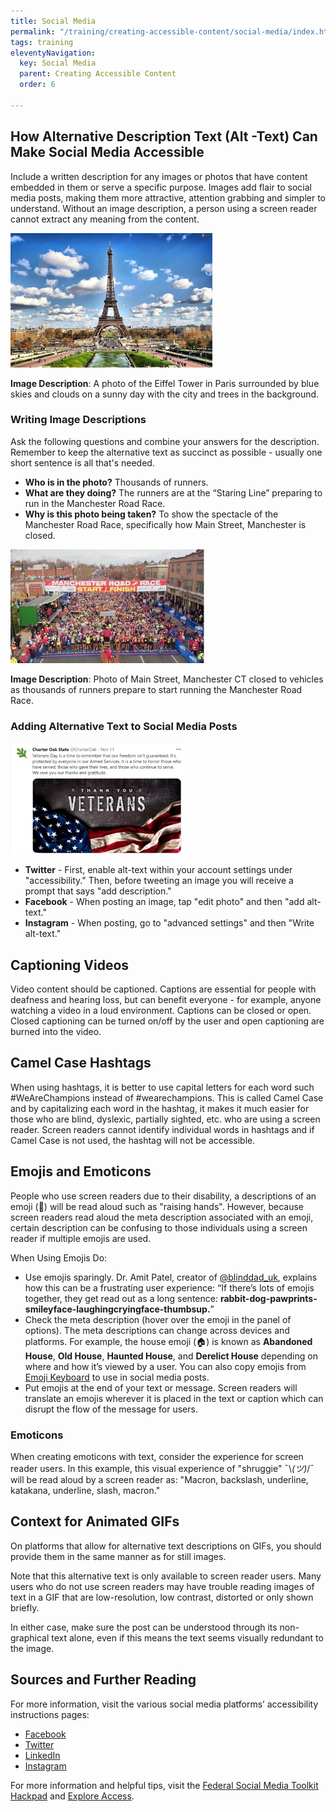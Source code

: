 ```yaml
---
title: Social Media
permalink: "/training/creating-accessible-content/social-media/index.html"
tags: training
eleventyNavigation:
  key: Social Media
  parent: Creating Accessible Content
  order: 6

---
```

## How Alternative Description Text (Alt -Text) Can Make Social Media Accessible

Include a written description for any images or photos that have content embedded in them or serve a specific purpose. Images add flair to social media posts, making them more attractive, attention grabbing and simpler to understand. Without an image description, a person using a screen reader cannot extract any meaning from the content.

![Photograph of the Eiffel Tower. Full description below.](/static/img/eiffel-tower.jpg)

**Image Description**: A photo of the Eiffel Tower in Paris surrounded by blue skies and clouds on a sunny day with the city and trees in the background.

### Writing Image Descriptions

Ask the following questions and combine your answers for the description. Remember to keep the alternative text as succinct as possible - usually one short sentence is all that's needed.

* **Who is in the photo?** Thousands of runners.
* **What are they doing?** The runners are at the “Staring Line” preparing to run in the Manchester Road Race.
* **Why is this photo being taken?** To show the spectacle of the Manchester Road Race, specifically how Main Street, Manchester is closed.

![Aerial photo of the Manchester Road Race. Full description below.](/static/img/manchester-road-race.jpg)

**Image Description**: Photo of Main Street, Manchester CT closed to vehicles as thousands of runners prepare to start running the Manchester Road Race.

### Adding Alternative Text to Social Media Posts

![Screenshot of a Charter Oak State College tweet with an image of the American Flag and the words "Thank You Veterans"](/static/img/social-media-post.jpg)

* **Twitter** - First, enable alt-text within your account settings under "accessibility." Then, before tweeting an image you will receive a prompt that says "add description."
* **Facebook** - When posting an image, tap "edit photo" and then "add alt-text."
* **Instagram** - When posting, go to "advanced settings" and then "Write alt-text."

## Captioning Videos

Video content should be captioned. Captions are essential for people with deafness and hearing loss, but can benefit everyone - for example, anyone watching a video in a loud environment. Captions can be closed or open. Closed captioning can be turned on/off by the user and open captioning are burned into the video.

## Camel Case Hashtags

When using hashtags, it is better to use capital letters for each word such #WeAreChampions instead of #wearechampions. This is called Camel Case and by capitalizing each word in the hashtag, it makes it much easier for those who are blind, dyslexic, partially sighted, etc. who are using a screen reader. Screen readers cannot identify individual words in hashtags and if Camel Case is not used, the hashtag will not be accessible.

## Emojis and Emoticons

People who use screen readers due to their disability, a descriptions of an emoji (🙌) will be read aloud such as "raising hands". However, because screen readers read aloud the meta description associated with an emoji, certain description can be confusing to those individuals using a screen reader if multiple emojis are used.

When Using Emojis Do:

* Use emojis sparingly. Dr. Amit Patel, creator of [@blinddad_uk](https://www.instagram.com/blinddad_uk/), explains how this can be a frustrating user experience: “If there’s lots of emojis together, they get read out as a long sentence: **rabbit-dog-pawprints-smileyface-laughingcryingface-thumbsup.**”
* Check the meta description (hover over the emoji in the panel of options). The meta descriptions can change across devices and platforms. For example, the house emoji (🏠) is known as **Abandoned House**, **Old House**, **Haunted House**, and **Derelict House** depending on where and how it’s viewed by a user. You can also copy emojis from [Emoji Keyboard](https://emojikeyboard.org/) to use in social media posts.
* Put emojis at the end of your text or message. Screen readers will translate an emojis wherever it is placed in the text or caption which can disrupt the flow of the message for users.

### Emoticons

When creating emoticons with text, consider the experience for screen reader users. In this example, this visual experience of "shruggie" ¯\\_(ツ)_/¯ will be read aloud by a screen reader as: "Macron, backslash, underline, katakana, underline, slash, macron."

## Context for Animated GIFs

On platforms that allow for alternative text descriptions on GIFs, you should provide them in the same manner as for still images.

Note that this alternative text is only available to screen reader users. Many users who do not use screen readers may have trouble reading images of text in a GIF that are low-resolution, low contrast, distorted or only shown briefly.

In either case, make sure the post can be understood through its non-graphical text alone, even if this means the text seems visually redundant to the image.

## Sources and Further Reading

For more information, visit the various social media platforms’ accessibility instructions pages:

* [Facebook](https://www.facebook.com/help/273947702950567/?helpref=hc_fnav)
* [Twitter](https://help.twitter.com/en/using-twitter/picture-descriptions)
* [LinkedIn](https://www.linkedin.com/accessibility)
* [Instagram](https://help.instagram.com/503708446705527)

For more information and helpful tips, visit the [Federal Social Media Toolkit Hackpad](https://digital.gov/resources/federal-social-media-accessibility-toolkit-hackpad/) and [Explore Access](https://exploreaccess.org/social-media/).